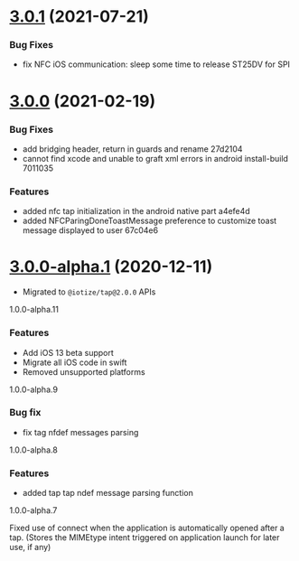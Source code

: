 <a name="3.0.1"></a>
# [3.0.1](https://github.com/iotize-sas/device-com-nfc.cordova/compare/v3.0.0...v3.0.1) (2021-07-21)

### Bug Fixes 

* fix NFC iOS communication: sleep some time to release ST25DV for SPI

<a name="3.0.0"></a>
# [3.0.0](https://github.com/iotize-sas/device-com-nfc.cordova/compare/v1.0.0-alpha.9...v3.0.0) (2021-02-19)


### Bug Fixes

* add bridging header, return in guards and rename 27d2104
* cannot find xcode and unable to graft xml errors in android install-build 7011035


### Features

* added nfc tap initialization in the android native part a4efe4d
* added NFCParingDoneToastMessage preference to customize toast message displayed to user 67c04e6



<a name="3.0.0-alpha.1"></a>
# [3.0.0-alpha.1](https://github.com/iotize-sas/device-com-nfc.cordova/compare/v1.0.0-alpha.9...v3.0.0-alpha.1) (2020-12-11)

* Migrated to `@iotize/tap@2.0.0` APIs

<a name="1.0.0-alpha.11">1.0.0-alpha.11</a>

### Features

* Add iOS 13 beta support
* Migrate all iOS code in swift
* Removed unsupported platforms

<a name="1.0.0-alpha.9">1.0.0-alpha.9</a>

### Bug fix
* fix tag nfdef messages parsing

<a name="1.0.0-alpha.9">1.0.0-alpha.8</a>

### Features
* added tap tap ndef message parsing function


<a name="1.0.0-alpha.7">1.0.0-alpha.7</a>

Fixed use of connect when the application is automatically opened after a tap. (Stores the MIMEtype intent triggered on application launch for later use, if any)

<a name="1.0.0-alpha.1"></a>
